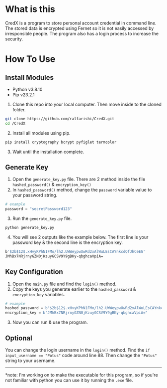 # What is this

CredX is a program to store personal account credential in command line. The stored data is encrypted using Fernet so it is not easily accessed by irresponsible people. The program also has a login process to increase the security.

# How To Use

## Install Modules

- Python v3.8.10
- Pip v23.2.1

1. Clone this repo into your local computer. Then move inside to the cloned folder.

```bash
git clone https://github.com/ralfarishi/CredX.git
cd /CredX
```

2. Install all modules using pip.

```bash
pip install cryptography bcrypt pyfiglet termcolor
```

3. Wait until the installation complete.

## Generate Key

1. Open the `generate_key.py` file. There are 2 method inside the file `hashed_password()` & `encryption_key()`
2. In `hashed_password()` method, change the `password` variable value to your password string.

```py
# example
password = "secretPassword123"
```

3. Run the `generate_key.py` file.

```bash
python generate_key.py
```

4. You will see 2 outputs like the example below. The first line is your password key & the second line is the encryption key.

```bash
b'$2b$12$.xHvyKPhN1FMo/lh2.UWWeypwUwRd2xAlWuLEsCAYnkcdQfJhCeEG'
JMhBx7NRjrnyGZN0jKzuyGCSV9Y9gBKy-qbghcaVpiA=
```

## Key Configuration

1. Open the `main.py` file and find the `login()` method.
2. Copy the keys you generate earlier to the `hashed_password` & `encryption_key` variables.

```python
# example
hashed_password = b"$2b$12$.xHvyKPhN1FMo/lh2.UWWeypwUwRd2xAlWuLEsCAYnkcdQfJhCeEG"
encryption_key = b"JMhBx7NRjrnyGZN0jKzuyGCSV9Y9gBKy-qbghcaVpiA="
```

3. Now you can run & use the program.

## Optional

You can change the login username in the `login()` method. Find the `if input_username == "Potus"` code around line 88. Then change the `"Potus"` string to your username.

---

\*note: I'm working on to make the executable for this program, so if you're not familiar with python you can use it by running the `.exe` file.
